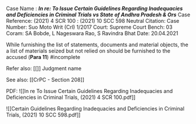 Case Name : ***In re: To Issue Certain Guidelines Regarding Inadequacies and Deficiencies in Criminal Trials vs State of Andhra Pradesh & Ors***
Case Reference: (2021) 4 SCR 100 :  (2021) 10 SCC 598
Neutral Citation:
Case Number: Suo Moto Writ (Crl) 1/2017
Court: Supreme Court
Bench: 03
Coram: SA Bobde, L Nageswara Rao, S Ravindra Bhat
Date: 20.04.2021

While furnishing the list of statements, documents and material objects, the a list of materials seized but not relied on should be furnished to the accused (**Para 11**) #incomplete 

Refer also:
[[]]
Judgment name

See also:
[[CrPC - Section 208]] 

PDF:
![[In re To Issue Certain Guidelines Regarding Inadequacies and Deficiencies in Criminal Trials, (2021) 4 SCR 100.pdf]]

![[Certain Guidelines Regarding Inadequacies and Deficiencies in Criminal Trials, (2021) 10 SCC 598.pdf]]